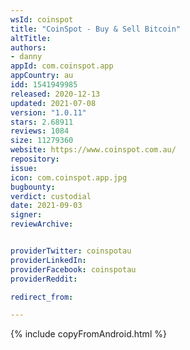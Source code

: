 ```yaml
---
wsId: coinspot
title: "CoinSpot - Buy & Sell Bitcoin"
altTitle: 
authors:
- danny
appId: com.coinspot.app
appCountry: au
idd: 1541949985
released: 2020-12-13
updated: 2021-07-08
version: "1.0.11"
stars: 2.68911
reviews: 1084
size: 11279360
website: https://www.coinspot.com.au/
repository: 
issue: 
icon: com.coinspot.app.jpg
bugbounty: 
verdict: custodial
date: 2021-09-03
signer: 
reviewArchive:


providerTwitter: coinspotau
providerLinkedIn: 
providerFacebook: coinspotau
providerReddit: 

redirect_from:

---
```


{% include copyFromAndroid.html %}
